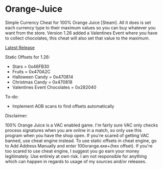 # Orange-Juice
Simple Currency Cheat for 100% Orange Juice [Steam]. All it does is set each currency type to their maximum values so you can buy whatever you want from the store. Version 1.26 added a Valentines Event where you have to collect chocolates, this cheat will also set that value to the maximum.

[Latest Release](https://github.com/tsuneko/Orange-Juice/files/1777061/999.Orange.Juice.Steam.1.26.zip)

Static Offsets for 1.26:

- Stars = 0x46FB30
- Fruits = 0x470A2C
- Halloween Candy = 0x470814
- Christmas Candy = 0x470818
- Valentines Event Chocolates = 0x282040

To-do:
- Implement AOB scans to find offsets automatically

Disclaimer:

100% Orange Juice is a VAC enabled game. I'm fairly sure VAC only checks process signatures when you are online in a match, so only use this program when you have the shop open. If you're scared of getting VAC banned, use cheat engine instead. To use static offsets in cheat engine, go to Add Address Manually and enter 100orange.exe+(hex offset). If you're too scared to use cheat engine, I suggest you go earn your money legitimately.  Use entirely at own risk. I am not responsible for anything which can happen in regards to usage of my sources and/or releases.
